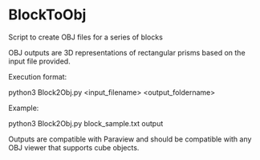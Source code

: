 # BlockToObj
Script to create OBJ files for a series of blocks

OBJ outputs are 3D representations of rectangular prisms based on the input file provided.  

Execution format:

python3 Block2Obj.py <input_filename> <output_foldername>


Example:

python3 Block2Obj.py block_sample.txt output


Outputs are compatible with Paraview and should be compatible with any OBJ viewer that supports cube objects.
